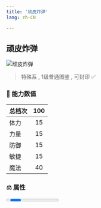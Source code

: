 ```yaml
---
title: '顽皮炸弹'
lang: zh-CN

---
```


<RouterBack />

## 顽皮炸弹

![顽皮炸弹](https://user-images.githubusercontent.com/78347270/115957971-4049cb00-a540-11eb-95de-bcfe657d6e09.gif) 

> 特殊系 , 1级普通图鉴<Card /> , 可封印 ✅ 


### 💪 能力数值

| 总档次       | 100            |
| :----------- |:-------------:|
| 体力      | 15   <Stars :number="1.5" />  |
| 力量      | 15   <Stars :number="1.5" />  |
| 防御      | 15   <Stars :number="1.5" />  | 
| 敏捷      | 15  <Stars :number="1.5" />  | 
| 魔法      | 40  <Stars :number="4" />   | 


### ⚖️ 属性


<Progress earth :number="8" />

<Progress water :number="2" />

<Progress fire :number="0" />

<Progress wind :number="0" />

### ✨ 技能栏 <Strong>10个</Strong>

- 攻击
- 防御

### 👶 1级出现点

- 无







